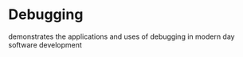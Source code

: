 # Debugging

demonstrates the applications and uses of debugging
in modern day software development
